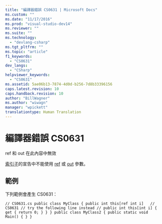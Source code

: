 ```yaml
---
title: "編譯器錯誤 CS0631 | Microsoft Docs"
ms.custom: ""
ms.date: "11/17/2016"
ms.prod: "visual-studio-dev14"
ms.reviewer: ""
ms.suite: ""
ms.technology: 
  - "devlang-csharp"
ms.tgt_pltfrm: ""
ms.topic: "article"
f1_keywords: 
  - "CS0631"
dev_langs: 
  - "CSharp"
helpviewer_keywords: 
  - "CS0631"
ms.assetid: 5ae06b13-7874-4d0d-b256-7d8b33396156
caps.latest.revision: 10
caps.handback.revision: 10
author: "BillWagner"
ms.author: "wiwagn"
manager: "wpickett"
translationtype: Human Translation
---
```

# 編譯器錯誤 CS0631
ref 和 out 在此內容中無效  
  
 [索引子](../../csharp/programming-guide/indexers/index.md)的宣告中不能使用 [ref](../../csharp/language-reference/keywords/ref.md) 或 [out](../../csharp/language-reference/keywords/out.md) 參數。  
  
## 範例  
 下列範例會產生 CS0631：  
  
```  
// CS0631.cs public class MyClass { public int this[ref int i]   // CS0631 // try the following line instead // public int this[int i] { get { return 0; } } } public class MyClass2 { public static void Main() { } }  
```